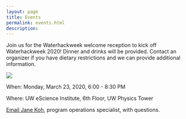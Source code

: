 ```yaml
---
layout: page
title: Events
permalink: events.html
description: 
---
```


Join us for the Waterhackweek welcome reception to kick off Waterhackweek 2020! Dinner and drinks will be provided. Contact an organizer if you have dietary restrictions and we can provide additional information.

<img src=/assets/welcome-reception.png/>

When: Monday, March 23, 2020, 6:00 - 8:30 PM

Where: UW eScience Institute, 6th Floor, UW Physics Tower

<a href="mailto:janekoh1@uw.edu">Email Jane Koh</a>, program operations specialist, with questions. 
